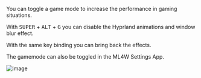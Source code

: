 You can toggle a game mode to increase the performance in gaming situations. 

With <kbd>SUPER</kbd> + <kbd>ALT</kbd> + <kbd>G</kbd> you can disable the Hyprland animations and window blur effect.

With the same key binding you can bring back the effects.

The gamemode can also be toggled in the ML4W Settings App.

![image](/game-mode.png)

